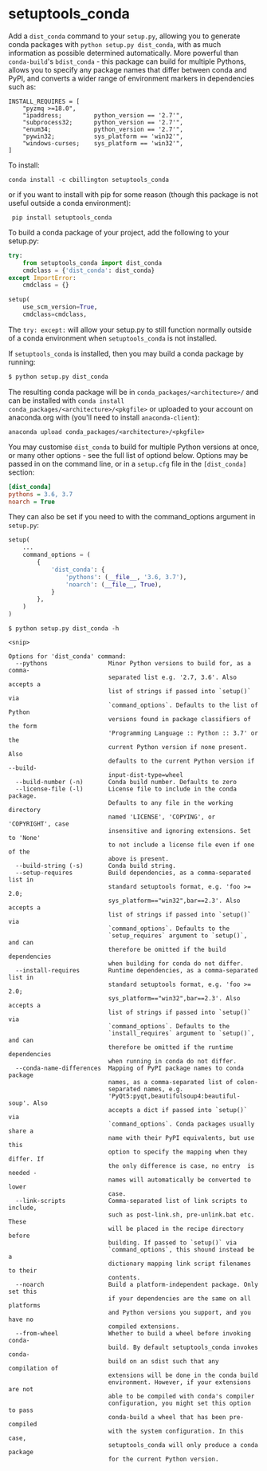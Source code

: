 # setuptools_conda
<!-- 
[![Build Status](https://travis-ci.com/chrisjbillington/zprocess.svg?branch=master)](https://travis-ci.com/chrisjbillington/zprocess)

[![codecov](https://codecov.io/gh/chrisjbillington/zprocess/branch/master/graph/badge.svg)](https://codecov.io/gh/chrisjbillington/zprocess)-->

Add a `dist_conda` command to your `setup.py`, allowing you to generate conda packages
with `python setup.py dist_conda`, with as much information as possible determined
automatically. More powerful than `conda-build`'s `bdist_conda` - this package can build
for multiple Pythons, allows you to specify any package names that differ between conda
and PyPI, and converts a wider range of environment markers in dependencies such as:

```
INSTALL_REQUIRES = [
    "pyzmq >=18.0",
    "ipaddress;         python_version == '2.7'",
    "subprocess32;      python_version == '2.7'",
    "enum34;            python_version == '2.7'",
    "pywin32;           sys_platform == 'win32'",
    "windows-curses;    sys_platform == 'win32'",
]
```

To install:

    conda install -c cbillington setuptools_conda

or if you want to install with pip for some reason (though this package is not useful
outside a conda environment):
    
     pip install setuptools_conda
    
To build a conda package of your project, add the following to your setup.py:

```python
try:
    from setuptools_conda import dist_conda
    cmdclass = {'dist_conda': dist_conda}
except ImportError:
    cmdclass = {}

setup(
    use_scm_version=True,
    cmdclass=cmdclass,
```

The `try: except:` will allow your setup.py to still function normally outside of a conda
environment when `setuptools_conda` is not installed.

If `setuptools_conda` is installed, then you may build a conda package by running:
```bash
$ python setup.py dist_conda
```

The resulting conda package will be in `conda_packages/<architecture>/` and can be
installed with `conda install conda_packages/<architecture>/<pkgfile>` or uploaded to
your account on anaconda.org with (you'll need to install `anaconda-client`):
```
anaconda upload conda_packages/<architecture>/<pkgfile>
```

You may customise `dist_conda` to build for multiple Python versions at once, or many
other options - see the full list of optiond below. Options may be passed in on the
command line, or in a `setup.cfg` file in the `[dist_conda]` section:

```ini
[dist_conda]
pythons = 3.6, 3.7
noarch = True
```

They can also be set if you need to with the command_options argument in `setup.py`:

```python
setup(
    ...
    command_options = (
        {
            'dist_conda': {
                'pythons': (__file__, '3.6, 3.7'),
                'noarch': (__file__, True),
            }
        },
    )
)
```


```
$ python setup.py dist_conda -h

<snip>

Options for 'dist_conda' command:
  --pythons                 Minor Python versions to build for, as a comma-
                            separated list e.g. '2.7, 3.6'. Also accepts a
                            list of strings if passed into `setup()` via
                            `command_options`. Defaults to the list of Python
                            versions found in package classifiers of the form
                            'Programming Language :: Python :: 3.7' or the
                            current Python version if none present. Also
                            defaults to the current Python version if --build-
                            input-dist-type=wheel
  --build-number (-n)       Conda build number. Defaults to zero
  --license-file (-l)       License file to include in the conda package.
                            Defaults to any file in the working directory
                            named 'LICENSE', 'COPYING', or 'COPYRIGHT', case
                            insensitive and ignoring extensions. Set to 'None'
                            to not include a license file even if one of the
                            above is present.
  --build-string (-s)       Conda build string.
  --setup-requires          Build dependencies, as a comma-separated list in
                            standard setuptools format, e.g. 'foo >= 2.0;
                            sys_platform=="win32",bar==2.3'. Also accepts a
                            list of strings if passed into `setup()` via
                            `command_options`. Defaults to the
                            `setup_requires` argument to `setup()`, and can
                            therefore be omitted if the build dependencies
                            when building for conda do not differ.
  --install-requires        Runtime dependencies, as a comma-separated list in
                            standard setuptools format, e.g. 'foo >= 2.0;
                            sys_platform=="win32",bar==2.3'. Also accepts a
                            list of strings if passed into `setup()` via
                            `command_options`. Defaults to the
                            `install_requires` argument to `setup()`, and can
                            therefore be omitted if the runtime dependencies
                            when running in conda do not differ.
  --conda-name-differences  Mapping of PyPI package names to conda package
                            names, as a comma-separated list of colon-
                            separated names, e.g.
                            'PyQt5:pyqt,beautifulsoup4:beautiful-soup'. Also
                            accepts a dict if passed into `setup()` via
                            `command_options`. Conda packages usually share a
                            name with their PyPI equivalents, but use this
                            option to specify the mapping when they differ. If
                            the only difference is case, no entry  is needed -
                            names will automatically be converted to lower
                            case.
  --link-scripts            Comma-separated list of link scripts to include,
                            such as post-link.sh, pre-unlink.bat etc. These
                            will be placed in the recipe directory before
                            building. If passed to `setup()` via
                            `command_options`, this shound instead be a
                            dictionary mapping link script filenames to their
                            contents.
  --noarch                  Build a platform-independent package. Only set this
                            if your dependencies are the same on all platforms
                            and Python versions you support, and you have no
                            compiled extensions.
  --from-wheel              Whether to build a wheel before invoking conda-
                            build. By default setuptools_conda invokes conda-
                            build on an sdist such that any compilation of
                            extensions will be done in the conda build
                            environment. However, if your extensions are not
                            able to be compiled with conda's compiler
                            configuration, you might set this option to pass
                            conda-build a wheel that has been pre-compiled
                            with the system configuration. In this case,
                            setuptools_conda will only produce a conda package
                            for the current Python version.
```
